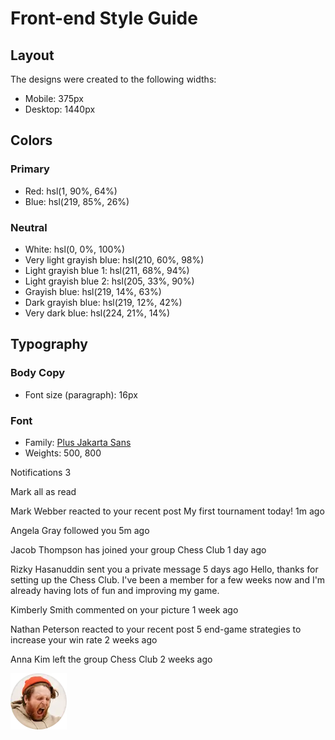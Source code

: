 # Front-end Style Guide

## Layout

The designs were created to the following widths:

- Mobile: 375px
- Desktop: 1440px

## Colors

### Primary

- Red: hsl(1, 90%, 64%)
- Blue: hsl(219, 85%, 26%)

### Neutral

- White: hsl(0, 0%, 100%)
- Very light grayish blue: hsl(210, 60%, 98%)
- Light grayish blue 1: hsl(211, 68%, 94%)
- Light grayish blue 2: hsl(205, 33%, 90%)
- Grayish blue: hsl(219, 14%, 63%)
- Dark grayish blue: hsl(219, 12%, 42%)
- Very dark blue: hsl(224, 21%, 14%)

## Typography

### Body Copy

- Font size (paragraph): 16px

### Font

- Family: [Plus Jakarta Sans](https://fonts.google.com/specimen/Plus+Jakarta+Sans)
- Weights: 500, 800

Notifications 3

Mark all as read

Mark Webber reacted to your recent post My first tournament today!
1m ago

Angela Gray followed you
5m ago

Jacob Thompson has joined your group Chess Club
1 day ago

Rizky Hasanuddin sent you a private message
5 days ago
Hello, thanks for setting up the Chess Club. I've been a member for a few weeks now and
I'm already having lots of fun and improving my game.

Kimberly Smith commented on your picture
1 week ago

Nathan Peterson reacted to your recent post 5 end-game strategies to increase your win rate
2 weeks ago

Anna Kim left the group Chess Club
2 weeks ago

  <div class="cont">
          <div class="cont-avatar">
            <img src="assets/images/avatar-mark-webber.webp" alt="A_MarkW" />
          </div>
          <div class="cont-text">
            <h4 id="name"></h4>
            <p id="description-text"></p>
            <p id="event"></p>
            <i id="icon-unread" class="fa-solid fa-circle hidden" ></i>
            <p id="time"></p>
          </div>
          <div class="cont-image">
            <img id="" src="" alt="">
          </div>
        </div>
